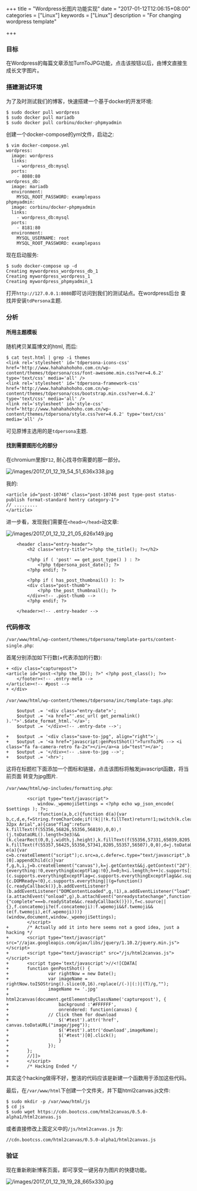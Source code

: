 +++
title = "Wordpress长图片功能实现"
date = "2017-01-12T12:06:15+08:00"
categories = ["Linux"]
keywords = ["Linux"]
description = "For changing wordpress template"

+++
### 目标
在Wordpress的每篇文章添加TurnToJPG功能，点击该按钮以后，由博文直接生成长文字图片。

### 搭建测试环境
为了及时测试我们的博客，快速搭建一个基于docker的开发环境:    

```
$ sudo docker pull wordpress
$ sudo docker pull mariadb
$ sudo docker pull corbinu/docker-phpmyadmin
```
创建一个docker-compose的yml文件，启动之:    

```
$ vim docker-compose.yml 
wordpress:
  image: wordpress
  links:
    - wordpress_db:mysql
  ports:
    - 8080:80
wordpress_db:
  image: mariadb
  environment:
    MYSQL_ROOT_PASSWORD: examplepass
phpmyadmin:
  image: corbinu/docker-phpmyadmin
  links:
    - wordpress_db:mysql
  ports:
    - 8181:80
  environment:
    MYSQL_USERNAME: root
    MYSQL_ROOT_PASSWORD: examplepass
```
现在启动服务:    

```
$ sudo docker-compose up -d
Creating mywordpress_wordpress_db_1
Creating mywordpress_wordpress_1
Creating mywordpress_phpmyadmin_1
```
打开`http://127.0.0.1:8080`即可访问到我们的测试站点。在wordpress后台
查找并安装`tdPersona`主题.    

### 分析
#### 所用主题模板
随机拷贝某篇博文的html, 而后:    

```
$ cat test.html | grep -i themes
<link rel='stylesheet' id='tdpersona-icons-css'  href='http://www.hahahahohoho.com.cn/wp-content/themes/tdpersona/css/font-awesome.min.css?ver=4.6.2' type='text/css' media='all' />
<link rel='stylesheet' id='tdpersona-framework-css'  href='http://www.hahahahohoho.com.cn/wp-content/themes/tdpersona/css/bootstrap.min.css?ver=4.6.2' type='text/css' media='all' />
<link rel='stylesheet' id='style-css'  href='http://www.hahahahohoho.com.cn/wp-content/themes/tdpersona/style.css?ver=4.6.2' type='text/css' media='all' />
```
可见原博主选用的是`tdpersona`主题.    

#### 找到需要图形化的部分
在chromium里按`F12`, 耐心找寻你需要的那一部分。   

![/images/2017_01_12_19_54_51_636x338.jpg](/images/2017_01_12_19_54_51_636x338.jpg)    

我的:    

```
<article id="post-10746" class="post-10746 post type-post status-publish format-standard hentry category-1">
// .........
</article>
```
进一步看，发现我们需要在`<head></head>`动文章:    

![/images/2017_01_12_12_21_05_626x149.jpg](/images/2017_01_12_12_21_05_626x149.jpg)    

```
	<header class="entry-header">
		<h2 class="entry-title"><?php the_title(); ?></h2>

		<?php if ( 'post' == get_post_type() ) : ?>
			<?php tdpersona_post_date(); ?>
		<?php endif; ?>

		<?php if ( has_post_thumbnail() ): ?>
		<div class="post-thumb">
			<?php the_post_thumbnail(); ?>
		</div><!-- .post-thumb -->
		<?php endif; ?>

	</header><!-- .entry-header -->
```
### 代码修改
`/var/www/html/wp-content/themes/tdpersona/template-parts/content-single.php`:    

首尾分别添加如下行数(+代表添加的行数):   

```
+ <div class="capturepost">
<article id="post-<?php the_ID(); ?>" <?php post_class(); ?>>
	</footer><!-- .entry-meta -->
</article><!-- #post -->
+ </div>
```

`/var/www/html/wp-content/themes/tdpersona/inc/template-tags.php`:    

```
	$output .= '<div class="entry-date">';
	$output .= '<a href="'.esc_url( get_permalink() ).'">'.$date_format_html.'</a>';
	$output .= '</div><!-- .entry-date -->';

+	$output .= '<div class="save-to-jpg", align="right">';
+	$output .= '<a href="javascript:genPostShot()">TurnToJPG --> <i class="fa fa-camera-retro fa-2x"></i></a><a id="test"></a>';
+	$output .= '</div><!-- .save-to-jpg -->'; 
+	$output .= '<hr>';
```
这将在标题栏下面添加一个图标和链接，点击该图标将触发javascript函数，将当前页面
转变为jpg图片.    

`/var/www/html/wp-includes/formatting.php`:    

```
		<script type="text/javascript">
			window._wpemojiSettings = <?php echo wp_json_encode( $settings ); ?>;
			!function(a,b,c){function d(a){var b,c,d,e,f=String.fromCharCode;if(!k||!k.fillText)return!1;switch(k.clearRect(0,0,j.width,j.height),k.textBaseline="top",k.font="600 32px Arial",a){case"flag":return k.fillText(f(55356,56826,55356,56819),0,0),!(j.toDataURL().length<3e3)&&(k.clearRect(0,0,j.width,j.height),k.fillText(f(55356,57331,65039,8205,55356,57096),0,0),b=j.toDataURL(),k.clearRect(0,0,j.width,j.height),k.fillText(f(55356,57331,55356,57096),0,0),c=j.toDataURL(),b!==c);case"emoji4":return k.fillText(f(55357,56425,55356,57341,8205,55357,56507),0,0),d=j.toDataURL(),k.clearRect(0,0,j.width,j.height),k.fillText(f(55357,56425,55356,57341,55357,56507),0,0),e=j.toDataURL(),d!==e}return!1}function e(a){var c=b.createElement("script");c.src=a,c.defer=c.type="text/javascript",b.getElementsByTagName("head")[0].appendChild(c)}var f,g,h,i,j=b.createElement("canvas"),k=j.getContext&&j.getContext("2d");for(i=Array("flag","emoji4"),c.supports={everything:!0,everythingExceptFlag:!0},h=0;h<i.length;h++)c.supports[i[h]]=d(i[h]),c.supports.everything=c.supports.everything&&c.supports[i[h]],"flag"!==i[h]&&(c.supports.everythingExceptFlag=c.supports.everythingExceptFlag&&c.supports[i[h]]);c.supports.everythingExceptFlag=c.supports.everythingExceptFlag&&!c.supports.flag,c.DOMReady=!1,c.readyCallback=function(){c.DOMReady=!0},c.supports.everything||(g=function(){c.readyCallback()},b.addEventListener?(b.addEventListener("DOMContentLoaded",g,!1),a.addEventListener("load",g,!1)):(a.attachEvent("onload",g),b.attachEvent("onreadystatechange",function(){"complete"===b.readyState&&c.readyCallback()})),f=c.source||{},f.concatemoji?e(f.concatemoji):f.wpemoji&&f.twemoji&&(e(f.twemoji),e(f.wpemoji)))}(window,document,window._wpemojiSettings);
		</script>
+		/* Actually add it into here seems not a good idea, just a hacking */
+		<script type="text/javascript" src="//ajax.googleapis.com/ajax/libs/jquery/1.10.2/jquery.min.js"></script>
+		<script type="text/javascript" src="/js/html2canvas.js"></script>
+		<script type='text/javascript'>//<![CDATA[
+		function genPostShot() { 
+		        var rightNow = new Date();
+		        var imageName = rightNow.toISOString().slice(0,16).replace(/(-)|(:)|(T)/g,"");
+		        imageName += '.jpg'
+		        html2canvas(document.getElementsByClassName('capturepost'), {
+		            background :'#FFFFFF',
+		            onrendered: function(canvas) {
+				// Click them for download
+		        	$('#test').attr('href', canvas.toDataURL("image/jpeg"));
+		        	$('#test').attr('download',imageName);
+		        	$('#test')[0].click();
+		            }
+		        });
+		}; 
+		//]]>
+		</script>
+		/* Hacking Ended */

```
其实这个hacking做得不好，整洁的代码应该是新建一个函数用于添加这些代码。    

最后，在`/var/www/html`下创建一个文件夹，并下载html2canvas.js文件:    

```
$ sudo mkdir -p /var/www/html/js
$ cd js
$ sudo wget https://cdn.bootcss.com/html2canvas/0.5.0-alpha1/html2canvas.js
```
或者直接修改上面定义中的`/js/html2canvas.js` 为:    

```
//cdn.bootcss.com/html2canvas/0.5.0-alpha1/html2canvas.js
```

### 验证
现在重新刷新博客页面，即可享受一键另存为图片的快捷功能。

![/images/2017_01_12_19_19_28_665x330.jpg](/images/2017_01_12_19_19_28_665x330.jpg)    
